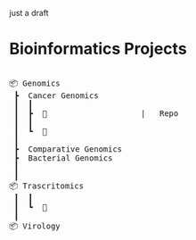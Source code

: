 
just a draft

# Bioinformatics Projects
<pre>

📦 Genomics
 ┣  Cancer Genomics
 ┃  ┃
 ┃  ┣  📂                    |   <!--month>, <year> | <!--a href="https://2018.halite.io/">Info</a> | <!--a href="https://github.com/minesh1291/halite3"-->Repo<!--/a-->
 ┃  ┃
 ┃  ┗  📂   
 ┃
 ┣  Comparative Genomics
 ┣  Bacterial Genomics
 ┃
 ┃ 
📦 Trascritomics
 ┃  ┃  
 ┃  ┗  📂  
 ┃
📦 Virology
